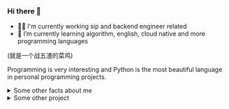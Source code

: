 ### Hi there 👋
- 👩‍💻 I'm currently working sip and backend engineer related
- 🌱 I’m currently learning algorithm, english, cloud native and more programming languages

(就是一个战五渣的菜鸡)

Programming is very interesting and Python is the most beautiful language in personal programming projects.


<details>
  <summary>Some other facts about me</summary>
  <br>
<img align="center" src="https://github-readme-stats.vercel.app/api/top-langs/?username=so1n&hide_langs_below=1&theme=default&line_height=27&layout=compact&hide=html,css" />
<br>
<br>
<img align="center" src="https://github-readme-stats.vercel.app/api?username=so1n&show_icons=true&theme=dracula" />

</details>
<details>
  <summary>Some other project</summary>
  <br>
a ha
</details>
